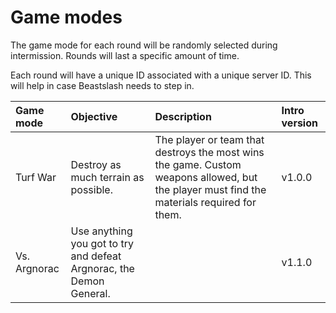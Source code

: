 # Game modes
The game mode for each round will be randomly selected during intermission. Rounds will last a specific amount of time.

Each round will have a unique ID associated with a unique server ID. This will help in case Beastslash needs to step in.

<table>
  <thead>
    <tr>
      <th align="left">Game mode</th>
      <th align="left">Objective</th>
      <th align="left">Description</th>
      <th align="left">Intro version</th>
    </tr>
  </thead>
  <tbody>
    <tr>
      <td>Turf War</td>
      <td>Destroy as much terrain as possible.</td>
      <td>The player or team that destroys the most wins the game. Custom weapons allowed, but the player must find the materials required for them.</td>
      <td>v1.0.0</td>
    </tr>
    <tr>
      <td>Vs. Argnorac</td>
      <td>Use anything you got to try and defeat Argnorac, the Demon General.</td>
      <td></td>
      <td>v1.1.0</td>
    </tr>
  </tbody>
</table>
